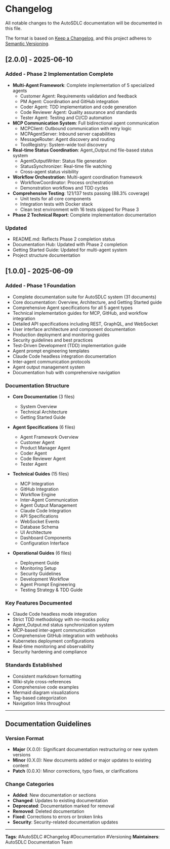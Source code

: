 # Changelog

All notable changes to the AutoSDLC documentation will be documented in this file.

The format is based on [Keep a Changelog](https://keepachangelog.com/en/1.0.0/),
and this project adheres to [Semantic Versioning](https://semver.org/spec/v2.0.0.html).

## [2.0.0] - 2025-06-10

### Added - Phase 2 Implementation Complete
- **Multi-Agent Framework**: Complete implementation of 5 specialized agents
  - Customer Agent: Requirements validation and feedback
  - PM Agent: Coordination and GitHub integration
  - Coder Agent: TDD implementation and code generation
  - Code Reviewer Agent: Quality assurance and standards
  - Tester Agent: Testing and CI/CD automation
- **MCP Communication System**: Full bidirectional agent communication
  - MCPClient: Outbound communication with retry logic
  - MCPAgentServer: Inbound server capabilities
  - MessageRouter: Agent discovery and routing
  - ToolRegistry: System-wide tool discovery
- **Real-time Status Coordination**: Agent_Output.md file-based status system
  - AgentOutputWriter: Status file generation
  - StatusSynchronizer: Real-time file watching
  - Cross-agent status visibility
- **Workflow Orchestration**: Multi-agent coordination framework
  - WorkflowCoordinator: Process orchestration
  - Demonstration workflows and TDD cycles
- **Comprehensive Testing**: 121/137 tests passing (88.3% coverage)
  - Unit tests for all core components
  - Integration tests with Docker stack
  - Clean test environment with 16 tests skipped for Phase 3
- **Phase 2 Technical Report**: Complete implementation documentation

### Updated
- README.md: Reflects Phase 2 completion status
- Documentation Hub: Updated with Phase 2 completion
- Getting Started Guide: Updated for multi-agent system
- Project structure documentation

## [1.0.0] - 2025-06-09

### Added - Phase 1 Foundation
- Complete documentation suite for AutoSDLC system (31 documents)
- Core documentation: Overview, Architecture, and Getting Started guide
- Comprehensive Agent specifications for all 5 agent types
- Technical implementation guides for MCP, GitHub, and workflow integration
- Detailed API specifications including REST, GraphQL, and WebSocket
- User interface architecture and component documentation
- Production deployment and monitoring guides
- Security guidelines and best practices
- Test-Driven Development (TDD) implementation guide
- Agent prompt engineering templates
- Claude Code headless integration documentation
- Inter-agent communication protocols
- Agent output management system
- Documentation hub with comprehensive navigation

### Documentation Structure
- **Core Documentation** (3 files)
  - System Overview
  - Technical Architecture
  - Getting Started Guide
  
- **Agent Specifications** (6 files)
  - Agent Framework Overview
  - Customer Agent
  - Product Manager Agent
  - Coder Agent
  - Code Reviewer Agent
  - Tester Agent
  
- **Technical Guides** (15 files)
  - MCP Integration
  - GitHub Integration
  - Workflow Engine
  - Inter-Agent Communication
  - Agent Output Management
  - Claude Code Integration
  - API Specifications
  - WebSocket Events
  - Database Schema
  - UI Architecture
  - Dashboard Components
  - Configuration Interface
  
- **Operational Guides** (6 files)
  - Deployment Guide
  - Monitoring Setup
  - Security Guidelines
  - Development Workflow
  - Agent Prompt Engineering
  - Testing Strategy & TDD Guide

### Key Features Documented
- Claude Code headless mode integration
- Strict TDD methodology with no-mocks policy
- Agent_Output.md status synchronization system
- MCP-based inter-agent communication
- Comprehensive GitHub integration with webhooks
- Kubernetes deployment configurations
- Real-time monitoring and observability
- Security hardening and compliance

### Standards Established
- Consistent markdown formatting
- Wiki-style cross-references
- Comprehensive code examples
- Mermaid diagram visualizations
- Tag-based categorization
- Navigation links throughout

---

## Documentation Guidelines

### Version Format
- **Major** (X.0.0): Significant documentation restructuring or new system versions
- **Minor** (0.X.0): New documents added or major updates to existing content
- **Patch** (0.0.X): Minor corrections, typo fixes, or clarifications

### Change Categories
- **Added**: New documentation or sections
- **Changed**: Updates to existing documentation
- **Deprecated**: Documentation marked for removal
- **Removed**: Deleted documentation
- **Fixed**: Corrections to errors or broken links
- **Security**: Security-related documentation updates

---

**Tags**: #AutoSDLC #Changelog #Documentation #Versioning
**Maintainers**: AutoSDLC Documentation Team
